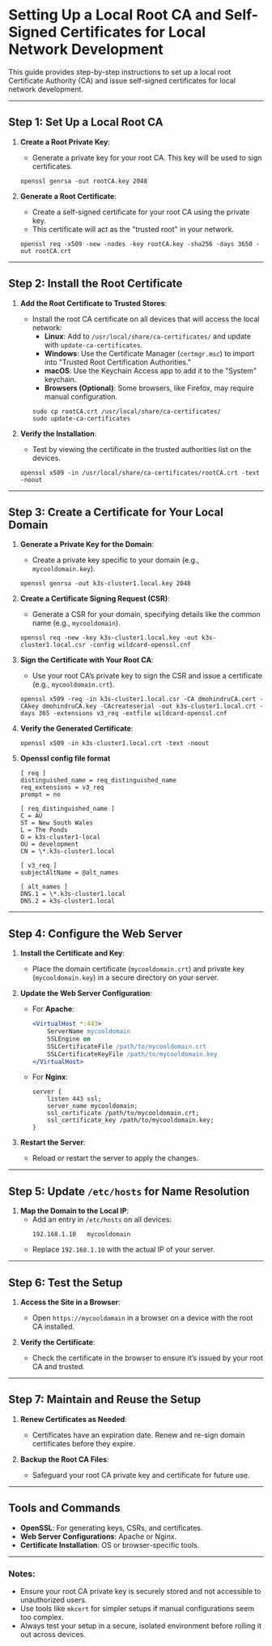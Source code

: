 # Setting Up a Local Root CA and Self-Signed Certificates for Local Network Development

This guide provides step-by-step instructions to set up a local root Certificate Authority (CA) and issue self-signed certificates for local network development.

---

## Step 1: Set Up a Local Root CA

1. **Create a Root Private Key**:

   - Generate a private key for your root CA. This key will be used to sign certificates.

   ```shell
   openssl genrsa -out rootCA.key 2048
   ```

2. **Generate a Root Certificate**:

   - Create a self-signed certificate for your root CA using the private key.
   - This certificate will act as the "trusted root" in your network.

   ```shell
   openssl req -x509 -new -nodes -key rootCA.key -sha256 -days 3650 -out rootCA.crt

   ```

---

## Step 2: Install the Root Certificate

1. **Add the Root Certificate to Trusted Stores**:

   - Install the root CA certificate on all devices that will access the local network:
     - **Linux**: Add to `/usr/local/share/ca-certificates/` and update with `update-ca-certificates`.
     - **Windows**: Use the Certificate Manager (`certmgr.msc`) to import into "Trusted Root Certification Authorities."
     - **macOS**: Use the Keychain Access app to add it to the "System" keychain.
     - **Browsers (Optional)**: Some browsers, like Firefox, may require manual configuration.
     ```shell
     sudo cp rootCA.crt /usr/local/share/ca-certificates/
     sudo update-ca-certificates
     ```

2. **Verify the Installation**:

   - Test by viewing the certificate in the trusted authorities list on the devices.

   ```shell
   openssl x509 -in /usr/local/share/ca-certificates/rootCA.crt -text -noout
   ```

---

## Step 3: Create a Certificate for Your Local Domain

1. **Generate a Private Key for the Domain**:

   - Create a private key specific to your domain (e.g., `mycooldomain.key`).

   ```shell
   openssl genrsa -out k3s-cluster1.local.key 2048
   ```

2. **Create a Certificate Signing Request (CSR)**:

   - Generate a CSR for your domain, specifying details like the common name (e.g., `mycooldomain`).

   ```shell
   openssl req -new -key k3s-cluster1.local.key -out k3s-cluster1.local.csr -config wildcard-openssl.cnf
   ```

3. **Sign the Certificate with Your Root CA**:
   - Use your root CA’s private key to sign the CSR and issue a certificate (e.g., `mycooldomain.crt`).
   ```shell
   openssl x509 -req -in k3s-cluster1.local.csr -CA dmohindruCA.cert -CAkey dmohindruCA.key -CAcreateserial -out k3s-cluster1.local.crt -days 365 -extensions v3_req -extfile wildcard-openssl.cnf
   ```
4. **Verify the Generated Certificate**:
   ```shell
   openssl x509 -in k3s-cluster1.local.crt -text -noout
   ```
5. **Openssl config file format**

   ```openssl config
   [ req ]
   distinguished_name = req_distinguished_name
   req_extensions = v3_req
   prompt = no

   [ req_distinguished_name ]
   C = AU
   ST = New South Wales
   L = The Ponds
   O = k3s-cluster1-local
   OU = development
   CN = \*.k3s-cluster1.local

   [ v3_req ]
   subjectAltName = @alt_names

   [ alt_names ]
   DNS.1 = \*.k3s-cluster1.local
   DNS.2 = k3s-cluster1.local
   ```

---

## Step 4: Configure the Web Server

1. **Install the Certificate and Key**:

   - Place the domain certificate (`mycooldomain.crt`) and private key (`mycooldomain.key`) in a secure directory on your server.

2. **Update the Web Server Configuration**:

   - For **Apache**:
     ```apache
     <VirtualHost *:443>
         ServerName mycooldomain
         SSLEngine on
         SSLCertificateFile /path/to/mycooldomain.crt
         SSLCertificateKeyFile /path/to/mycooldomain.key
     </VirtualHost>
     ```
   - For **Nginx**:
     ```nginx
     server {
         listen 443 ssl;
         server_name mycooldomain;
         ssl_certificate /path/to/mycooldomain.crt;
         ssl_certificate_key /path/to/mycooldomain.key;
     }
     ```

3. **Restart the Server**:
   - Reload or restart the server to apply the changes.

---

## Step 5: Update `/etc/hosts` for Name Resolution

1. **Map the Domain to the Local IP**:
   - Add an entry in `/etc/hosts` on all devices:
     ```
     192.168.1.10   mycooldomain
     ```
   - Replace `192.168.1.10` with the actual IP of your server.

---

## Step 6: Test the Setup

1. **Access the Site in a Browser**:

   - Open `https://mycooldomain` in a browser on a device with the root CA installed.

2. **Verify the Certificate**:
   - Check the certificate in the browser to ensure it’s issued by your root CA and trusted.

---

## Step 7: Maintain and Reuse the Setup

1. **Renew Certificates as Needed**:

   - Certificates have an expiration date. Renew and re-sign domain certificates before they expire.

2. **Backup the Root CA Files**:
   - Safeguard your root CA private key and certificate for future use.

---

## Tools and Commands

- **OpenSSL**: For generating keys, CSRs, and certificates.
- **Web Server Configurations**: Apache or Nginx.
- **Certificate Installation**: OS or browser-specific tools.

---

### Notes:

- Ensure your root CA private key is securely stored and not accessible to unauthorized users.
- Use tools like `mkcert` for simpler setups if manual configurations seem too complex.
- Always test your setup in a secure, isolated environment before rolling it out across devices.
